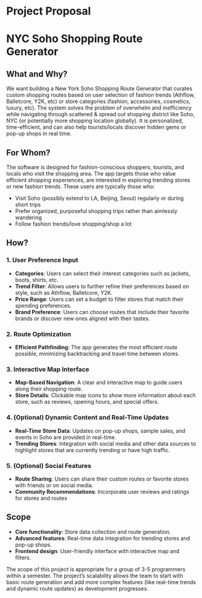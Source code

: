 # Project Proposal

# NYC Soho Shopping Route Generator

## What and Why?
We want building a New York Soho Shopping Route Generator that curates custom shopping routes based on user selection of fashion trends (Athflow, Balletcore, Y2K, etc) or store categories (fashion, accessories, cosmetics, luxury, etc). The system solves the problem of overwhelm and inefficiency while navigating through scattered & spread out shopping district like Soho, NYC (or potentially more shopping location globally). It is personalized, time-efficient, and can also help tourists/locals discover hidden gems or pop-up shops in real time.

## For Whom?
The software is designed for fashion-conscious shoppers, tourists, and locals who visit the shopping area. The app targets those who value efficient shopping experiences, are interested in exploring trending stores or new fashion trends. These users are typically those who:
- Visit Soho (possibly extend to LA, Beijing, Seoul) regularly or during short trips
- Prefer organized, purposeful shopping trips rather than aimlessly wandering
- Follow fashion trends/love shopping/shop a lot

## How?

### 1. User Preference Input
- **Categories**: Users can select their interest categories such as jackets, boots, shirts, etc.
- **Trend Filter**: Allows users to further refine their preferences based on style, such as Athflow, Balletcore, Y2K.
- **Price Range**: Users can set a budget to filter stores that match their spending preferences.
- **Brand Preference**: Users can choose routes that include their favorite brands or discover new ones aligned with their tastes.

### 2. Route Optimization
- **Efficient Pathfinding**: The app generates the most efficient route possible, minimizing backtracking and travel time between stores.

### 3. Interactive Map Interface
- **Map-Based Navigation**: A clear and interactive map to guide users along their shopping route.
- **Store Details**: Clickable map icons to show more information about each store, such as reviews, opening hours, and special offers.

### 4. (Optional) Dynamic Content and Real-Time Updates
- **Real-Time Store Data**: Updates on pop-up shops, sample sales, and events in Soho are provided in real-time.
- **Trending Stores**: Integration with social media and other data sources to highlight stores that are currently trending or have high traffic.

### 5. (Optional) Social Features
- **Route Sharing**: Users can share their custom routes or favorite stores with friends or on social media.
- **Community Recommendations**: Incorporate user reviews and ratings for stores and routes

## Scope
- **Core functionality**: Store data collection and route generation.
- **Advanced features**: Real-time data integration for trending stores and pop-up shops.
- **Frontend design**: User-friendly interface with interactive map and filters.

The scope of this project is appropriate for a group of 3-5 programmers within a semester. The project’s scalability allows the team to start with basic route generation and add more complex features (like real-time trends and dynamic route updates) as development progresses.

